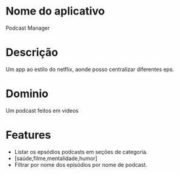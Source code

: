 # Nome do aplicativo
Podcast Manager

# Descrição
Um app ao estilo do netflix, aonde posso centralizar diferentes eps.

# Dominio
Um podcast feitos em videos

# Features
- Listar os epsódios podcasts em seções de categoria.
 - [saúde,filme,mentalidade,humor]
- Filtrar por nome dos episódios por nome de podcast.
